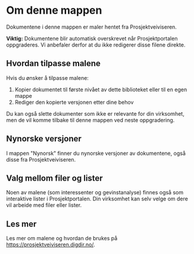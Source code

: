 # Om denne mappen

Dokumentene i denne mappen er maler hentet fra Prosjektveiviseren. 

**Viktig:** Dokumentene blir automatisk overskrevet når Prosjektportalen oppgraderes. Vi anbefaler derfor at du ikke redigerer disse filene direkte.

## Hvordan tilpasse malene

Hvis du ønsker å tilpasse malene:
1. Kopier dokumentet til første nivået av dette biblioteket eller til en egen mappe
2. Rediger den kopierte versjonen etter dine behov

Du kan også slette dokumenter som ikke er relevante for din virksomhet, men de vil komme tilbake til denne mappen ved neste oppgradering.

## Nynorske versjoner

I mappen "Nynorsk" finner du nynorske versjoner av dokumentene, også disse fra Prosjektveiviseren.

## Valg mellom filer og lister

Noen av malene (som interessenter og gevinstanalyse) finnes også som interaktive lister i Prosjektportalen. Din virksomhet kan selv velge om dere vil arbeide med filer eller lister.

## Les mer

Les mer om malene og hvordan de brukes på https://prosjektveiviseren.digdir.no/.
